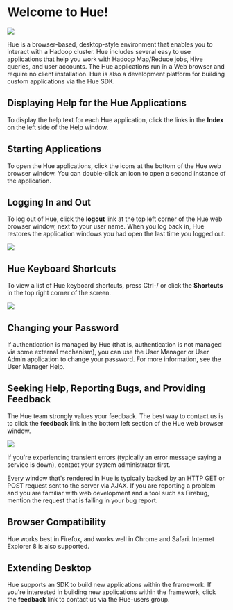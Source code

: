Welcome to Hue!
===============

<img src='/static/art/help/logo.png' class="help-logo">

Hue is a browser-based, desktop-style environment that enables you to interact with a Hadoop cluster. Hue includes several easy to use applications that help you work with Hadoop Map/Reduce jobs, Hive queries, and user accounts. The Hue applications run in a Web browser and require no client installation. Hue is also a development platform for building custom applications via the Hue SDK.   

## Displaying Help for the Hue Applications

To display the help text for each Hue application, click the links in the **Index** on the left side of the Help window.

## Starting Applications

To open the Hue applications, click the icons at the bottom of the Hue web browser window. You can double-click an icon to open a second instance of the application.

## Logging In and Out

To log out of Hue, click the **logout** link at the top left corner of the Hue web browser window, next to your user name.  When you log back in, Hue restores the application windows you had open the last time you logged out.

<img src="/static/help/images/logout.gif"/>

## Hue Keyboard Shortcuts

To view a list of Hue keyboard shortcuts, press Ctrl-/ or click the **Shortcuts** in the top right corner of the screen.
 
<img src="/static/help/images/shortcuts.gif"/>

## Changing your Password

If authentication is managed by Hue (that is, authentication is not managed via some external mechanism), you can use the User Manager or User Admin application to change your password. For more information, see the User Manager Help.

## Seeking Help, Reporting Bugs, and Providing Feedback

The Hue team strongly values your feedback. The best way to contact us is to click the **feedback** link in the bottom left section of the Hue web browser window. 

<img src="/static/help/images/feedback.gif"/>

If you're experiencing transient errors (typically an error message saying a service is down), contact your system administrator first.

Every window that's rendered in Hue is typically backed by an HTTP GET or POST request sent to the server via AJAX.  If you are reporting a problem and you are familiar with web development and a tool such as Firebug, mention the request that is failing in your bug report. 

## Browser Compatibility

Hue works best in Firefox, and works well in Chrome and Safari. Internet Explorer 8 is also supported. 

## Extending Desktop

Hue supports an SDK to build new applications within the framework. If you're interested in building new applications within the framework, click the **feedback** link to contact us via the Hue-users group.

